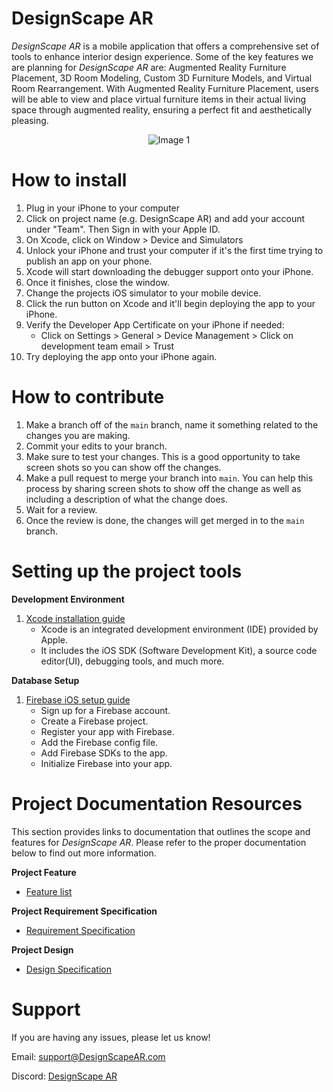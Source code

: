 # DesignScape AR

*DesignScape AR* is a mobile application that offers a comprehensive set of tools to enhance interior design experience. Some of the key features we are planning for *DesignScape AR* are: Augmented Reality Furniture Placement, 3D Room Modeling, Custom 3D Furniture Models, and Virtual Room Rearrangement. With Augmented Reality Furniture Placement, users will be able to view and place virtual furniture items in their actual living space through augmented reality, ensuring a perfect fit and aesthetically pleasing.

<p align="center">
  <img src="https://media.giphy.com/media/4R63eQx8wyEda/giphy.gif" alt="Image 1" />
</p>

# How to install

1. Plug in your iPhone to your computer
2. Click on project name (e.g. DesignScape AR) and add your account under "Team". Then Sign in with your Apple ID.
3. On Xcode, click on Window > Device and Simulators
4. Unlock your iPhone and trust your computer if it's the first time trying to publish an app on your phone.
5. Xcode will start downloading the debugger support onto your iPhone.
6. Once it finishes, close the window.
7. Change the projects iOS simulator to your mobile device.
8. Click the run button on Xcode and it'll begin deploying the app to your iPhone.
9. Verify the Developer App Certificate on your iPhone if needed:
    - Click on Settings > General > Device Management > Click on development team email > Trust
10. Try deploying the app onto your iPhone again.

# How to contribute

1. Make a branch off of the `main` branch, name it something related to the changes you are making.
2. Commit your edits to your branch.
3. Make sure to test your changes. This is a good opportunity to take screen shots so you can show off the changes.
4. Make a pull request to merge your branch into `main`. You can help this process by sharing screen shots to show off the change as well as including a description of what the change does.
5. Wait for a review.
6. Once the review is done, the changes will get merged in to the `main` branch.

# Setting up the project tools

**Development Environment**

1. [Xcode installation guide](https://www.codecademy.com/article/installing-and-setting-up-xcode)
    - Xcode is an integrated development environment (IDE) provided by Apple.
    - It includes the iOS SDK (Software Development Kit), a source code editor(UI), debugging tools, and much more.

**Database Setup**

1. [Firebase iOS setup guide](https://firebase.google.com/docs/ios/setup)
    - Sign up for a Firebase account.
    - Create a Firebase project.
    - Register your app with Firebase.
    - Add the Firebase config file.
    - Add Firebase SDKs to the app.
    - Initialize Firebase into your app.

# Project Documentation Resources

This section provides links to documentation that outlines the scope and features for *DesignScape AR*. Please refer to the proper documentation below to find out more information.

**Project Feature**

- [Feature list](https://docs.google.com/document/d/1UlWkeYhW-Sqim8jK3MhHazHZVRE2Z84IKsM6e5LYiME/edit)

**Project Requirement Specification**

- [Requirement Specification](https://docs.google.com/document/d/1vIQscigbStM0-7yTIRIA7jfYKS0YQLXc8Un055WcKL4/edit)

**Project Design**

- [Design Specification](https://docs.google.com/document/d/1xE5PmYNLfhW6LXJMpOyJ0YykViZTHdtaCpgh2IZMWvs/edit)

# Support

If you are having any issues, please let us know!

Email: support@DesignScapeAR.com

Discord: [DesignScape AR](https://discord.gg/K7R47P3H)
